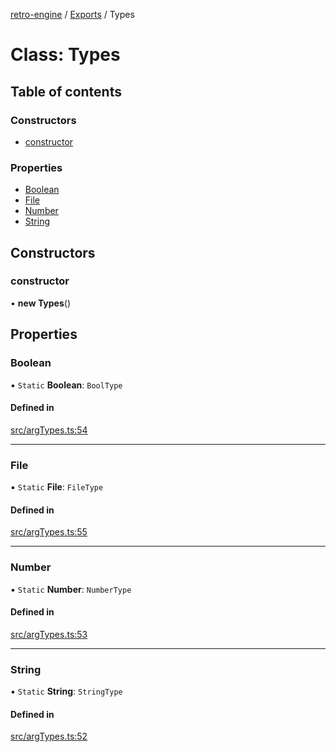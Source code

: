 [retro-engine](../README.md) / [Exports](../modules.md) / Types

# Class: Types

## Table of contents

### Constructors

- [constructor](Types.md#constructor)

### Properties

- [Boolean](Types.md#boolean)
- [File](Types.md#file)
- [Number](Types.md#number)
- [String](Types.md#string)

## Constructors

### constructor

• **new Types**()

## Properties

### Boolean

▪ `Static` **Boolean**: `BoolType`

#### Defined in

[src/argTypes.ts:54](https://github.com/SLYGM/RetroEngineTM/blob/7ef0169/engine/src/argTypes.ts#L54)

___

### File

▪ `Static` **File**: `FileType`

#### Defined in

[src/argTypes.ts:55](https://github.com/SLYGM/RetroEngineTM/blob/7ef0169/engine/src/argTypes.ts#L55)

___

### Number

▪ `Static` **Number**: `NumberType`

#### Defined in

[src/argTypes.ts:53](https://github.com/SLYGM/RetroEngineTM/blob/7ef0169/engine/src/argTypes.ts#L53)

___

### String

▪ `Static` **String**: `StringType`

#### Defined in

[src/argTypes.ts:52](https://github.com/SLYGM/RetroEngineTM/blob/7ef0169/engine/src/argTypes.ts#L52)

